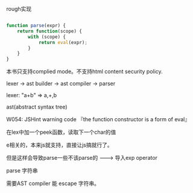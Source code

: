 rough实现

```javascript

function parse(expr) {
    return function(scope) {
        with (scope) {
            return eval(expr);
        }
    }
}
```

本书只支持complied mode。不支持html content security policy.

lexer -> ast builder -> ast compiler -> parser

lexer: "a+b" => a,+,b

ast(abstract syntax tree)

W054: JSHint warning code 『the function constructor is a form of eval』

在lex中加一个peek函数，读取下一个char的值

e相关的，本来js就支持，直接让js搞就行了。

但是这样会导致parse一些不该parse的 ---> 导入exp operator

parse 字符串

需要AST compiler 能 escape 字符串。
